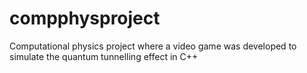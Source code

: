 # compphysproject
Computational physics project where a video game was developed to simulate the quantum tunnelling effect in C++
